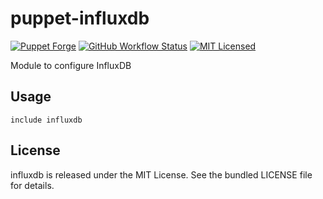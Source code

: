 puppet-influxdb
===========

[![Puppet Forge](https://img.shields.io/puppetforge/v/halyard/influxdb.svg)](https://forge.puppetlabs.com/halyard/influxdb)
[![GitHub Workflow Status](https://img.shields.io/actions/github/workflow/status/halyard/puppet-influxdb/build.yml?branch=main)](https://github.com/halyard/puppet-influxdb/actions)
[![MIT Licensed](http://img.shields.io/badge/license-MIT-green.svg?style=flat)](https://tldrlegal.com/license/mit-license)

Module to configure InfluxDB

## Usage

```puppet
include influxdb
```
## License

influxdb is released under the MIT License. See the bundled LICENSE file for details.

